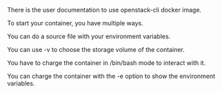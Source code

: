 There is the user documentation to use openstack-cli docker image.

To start your container, you have multiple ways.

You can do a source file with your environment variables.

You can use -v to choose the storage volume of the container.

You have to charge the container in /bin/bash mode to interact with it.

You can charge the container with the -e option to show the environment variables.

